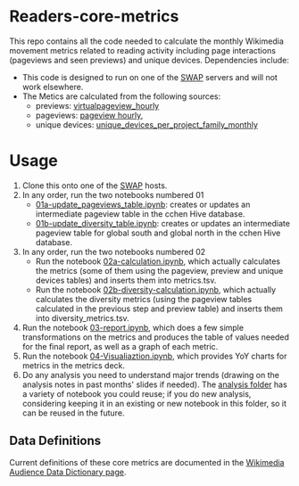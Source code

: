 # Readers-core-metrics

This repo contains all the code needed to calculate the monthly Wikimedia movement metrics related to reading activity including page interactions (pageviews and seen previews) and unique devices. Dependencies include:

* This code is designed to run on one of the [SWAP](https://wikitech.wikimedia.org/wiki/SWAP) servers and will not work elsewhere.
* The Metics are calculated from the following sources:  
  + previews: [virtualpageview_hourly](https://wikitech.wikimedia.org/wiki/Analytics/Data_Lake/Traffic/Virtualpageview_hourly)
  + pageviews: [pageview hourly](https://wikitech.wikimedia.org/wiki/Analytics/Data_Lake/Traffic/Pageview_hourly), 
  + unique devices:  [unique_devices_per_project_family_monthly](https://wikitech.wikimedia.org/wiki/Analytics/Data_Lake/Traffic/Unique_Devices)


# Usage
1. Clone this onto one of the [SWAP](https://wikitech.wikimedia.org/wiki/SWAP) hosts.
1. In any order, run the two notebooks numbered 01
    * [01a-update_pageviews_table.ipynb](01a-update_pageviews_table.ipynb): creates or updates an intermediate pageview table in the cchen Hive database.
    * [01b-update_diversity_table.ipynb](01b-update_diversity_table.ipynb): creates or updates an intermediate pageview table  for global south and global north in the cchen Hive database.
1. In any order, run the two notebooks numbered 02
    * Run the notebook [02a-calculation.ipynb](02a-calculation.ipynb), which actually calculates the metrics (some of them using the pageview, preview and unique devices tables) and inserts them into metrics.tsv.
    * Run the notebook [02b-diversity-calculation.ipynb](02b-diversity-calculation.ipynb), which actually calculates the diversity metrics (using the pageview tables calculated in the previous step and preview table) and inserts them into diversity_metrics.tsv.
1. Run the notebook [03-report.ipynb](03-report.ipynb), which does a few simple transformations on the metrics and produces the table of values needed for the final report, as well as a graph of each metric.
1. Run the notebook [04-Visualiaztion.ipynb](03-Visualzation.ipynb), which provides YoY charts for metrics in the metrics deck.
1. Do any analysis you need to understand major trends (drawing on the analysis notes in past months' slides if needed). The [analysis folder](analysis) has a variety of notebook you could reuse; if you do new analysis, considering keeping it in an existing or new notebook in this folder, so it can be reused in the future.


## Data Definitions

Current definitions of these core metrics are documented in the [Wikimedia Audience Data Dictionary page](https://www.mediawiki.org/wiki/Wikimedia_Product/Data_dictionary#Core_metrics).
